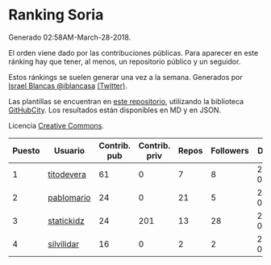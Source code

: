 # Ranking Soria

Generado 02:58AM-March-28-2018.

El orden viene dado por las contribuciones públicas. Para aparecer en este ránking hay que tener, al menos, un repositorio público y un seguidor.

Estos ránkings se suelen generar una vez a la semana. Generados por [Israel Blancas @iblancasa](https://github.com/iblancasa/) [(Twitter)](https://twitter.com/iblancasa).

Las plantillas se encuentran en [este repositorio](https://github.com/iblancasa/GH-Spanish-Ranking), utilizando la biblioteca [GitHubCity](https://github.com/iblancasa/GitHubCity). Los resultados están disponibles en MD y en JSON.

Licencia [Creative Commons](https://creativecommons.org/licenses/by/4.0/).

| Puesto   |  Usuario  | Contrib. pub | Contrib. priv |Repos| Followers | Desde |  Avatar  |
|----------|-----------|--------------|---------------|-----|-----------|-------|----------|
|1|[titodevera](https://github.com/titodevera)|61|0|7|8|2015-03-19|![titodevera](https://avatars2.githubusercontent.com/u/11556124)|
|2|[pablomario](https://github.com/pablomario)|24|0|21|5|2013-05-18|![pablomario](https://avatars2.githubusercontent.com/u/4464094)|
|3|[statickidz](https://github.com/statickidz)|24|201|13|28|2014-06-14|![statickidz](https://avatars2.githubusercontent.com/u/7888227)|
|4|[silvilidar](https://github.com/silvilidar)|16|0|2|2|2016-03-18|![silvilidar](https://avatars0.githubusercontent.com/u/17927667)|
